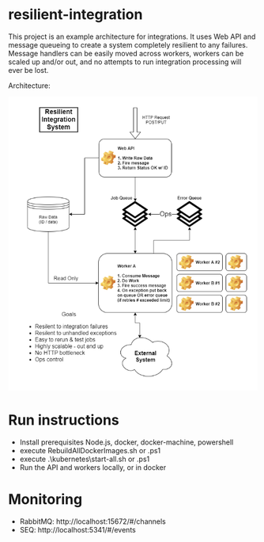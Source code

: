 # resilient-integration

This project is an example architecture for integrations. It uses Web API and message queueing to create a system completely resilient to any failures. Message handlers can be easily moved across workers, workers can be scaled up and/or out, and no attempts to run integration processing will ever be lost.

Architecture:

![architecture](images/architecture.png)

# Run instructions

- Install prerequisites Node.js, docker, docker-machine, powershell
- execute RebuildAllDockerImages.sh or .ps1
- execute .\kubernetes\start-all.sh or .ps1
- Run the API and workers locally, or in docker

# Monitoring

- RabbitMQ: http://localhost:15672/#/channels
- SEQ: http://localhost:5341/#/events